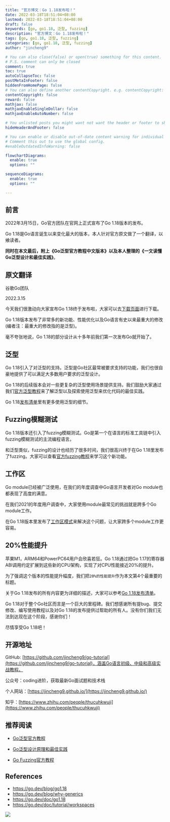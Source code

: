 ```yaml
---
title: "官方博文：Go 1.18发布啦！"
date: 2022-03-18T18:51:04+08:00
lastmod: 2022-03-18T18:51:04+08:00
draft: false
keywords: [go, go1.18, 泛型, fuzzing]
description: "官方博文：Go 1.18发布啦！"
tags: [go, go1.18, 泛型, fuzzing]
categories: [go, go1.18, 泛型, fuzzing]
author: "jincheng9"

# You can also close(false) or open(true) something for this content.
# P.S. comment can only be closed
comment: true
toc: true
autoCollapseToc: false
postMetaInFooter: false
hiddenFromHomePage: false
# You can also define another contentCopyright. e.g. contentCopyright: "This is another copyright."
contentCopyright: false
reward: false
mathjax: false
mathjaxEnableSingleDollar: false
mathjaxEnableAutoNumber: false

# You unlisted posts you might want not want the header or footer to show
hideHeaderAndFooter: false

# You can enable or disable out-of-date content warning for individual post.
# Comment this out to use the global config.
#enableOutdatedInfoWarning: false

flowchartDiagrams:
  enable: true
  options: ""

sequenceDiagrams: 
  enable: true
  options: ""

---
```


## 前言

2022年3月15日，Go官方团队在官网上正式宣布了Go 1.18版本的发布。

Go 1.18是Go语言诞生以来变化最大的版本，本人针对官方原文做了一个翻译，以飨读者。

**同时在本文最后，附上《Go泛型官方教程中文版本》以及本人整理的《一文读懂Go泛型设计和最佳实践》**。



## 原文翻译

谷歌Go团队

2022.3.15

今天我们很激动向大家宣布Go 1.18终于发布啦，大家可以去[下载页面](https://go.dev/dl/)进行下载。

Go 1.18版本发布了非常多的新功能、性能优化以及Go语言有史以来最重大的修改(编者注：最重大的修改指的是泛型)。

毫不夸张地说，Go 1.18的部分设计从十多年前我们第一次发布Go就开始了。

## 泛型

Go 1.18引入了对泛型的支持。泛型是Go社区最常被要求支持的功能，我们也很自豪地提供了可以满足大多数用户要求的泛型设计。

Go 1.18的后续版本会对一些更复杂的泛型使用场景提供支持。我们鼓励大家通过我们[官方泛型教程](https://mp.weixin.qq.com/s?__biz=Mzg2MTcwNjc1Mg==&mid=2247483720&idx=1&sn=57ec4877dfd364a59deacf1e74a4fb66&chksm=ce124e27f965c731432dcc89d1e0563cf84baaef482eaa068a91bee61f10cf85b433923b83b4&token=1183396486&lang=zh_CN#rd)来了解泛型以及探索使用泛型来优化代码的最佳实践。

Go 1.18[发布清单](https://go.dev/doc/go1.18)里有更多使用泛型的细节。

## Fuzzing模糊测试

Go 1.18版本还引入了fuzzing模糊测试。Go是第一个在语言的标准工具链中引入fuzzing模糊测试的主流编程语言。

和泛型类似，fuzzing的设计也经历了很多时间，我们很高兴终于在Go 1.18里发布了fuzzing。大家可以查看[官方fuzzing教程](https://mp.weixin.qq.com/s?__biz=Mzg2MTcwNjc1Mg==&mid=2247483931&idx=1&sn=41fc064855d6f2cba24944c0378fee24&chksm=ce124d74f965c46273746ed9054d7149b2eccabcac627ce56388fb5431b0b14b06e284a857b3&token=1183396486&lang=zh_CN#rd)来学习这个新功能。

## 工作区

Go module已经被广泛使用，在我们的年度调查中Go语言开发者对Go module也都表现了高度的满意。

在我们2021的年度用户调查中，大家使用module最常见的挑战就是跨多个Go module工作。

在Go 1.18版本里发布了[工作区模式](https://go.dev/doc/tutorial/workspaces)来解决这个问题，让大家跨多个module工作更容易。

## 20%性能提升

苹果M1，ARM64和PowerPC64用户会欣喜若狂。Go 1.18通过把Go 1.17的寄存器ABI调用约定扩展到这些新的CPU架构，实现了对CPU性能接近20%的提升。

为了强调这个版本的性能提升幅度，我们把`20%的性能提升`作为本文第4个最重要的标题。

关于Go 1.18发布的所有内容更为详细的描述，大家可以参考[Go 1.18发布清单](https://go.dev/doc/go1.18)。

Go 1.18对于整个Go社区而言是一个巨大的里程碑。我们想感谢所有提bug、提交修改、编写使用教程以及对Go 1.18的发布提供过帮助的所有人。没有你们我们无法到达现在这个阶段，感谢你们！

尽情享受Go 1.18吧！



## 开源地址

GitHub: [https://github.com/jincheng9/go-tutorial](https://github.com/jincheng9/go-tutorial)，涵盖Go语言初级、中级和高级实战教程。

公众号：coding进阶，获取最新Go面试题和技术栈

个人网站：[https://jincheng9.github.io/](https://jincheng9.github.io/)

知乎：[https://www.zhihu.com/people/thucuhkwuji](https://www.zhihu.com/people/thucuhkwuji)



## 推荐阅读

* [Go泛型官方教程](https://mp.weixin.qq.com/s?__biz=Mzg2MTcwNjc1Mg==&mid=2247483720&idx=1&sn=57ec4877dfd364a59deacf1e74a4fb66&chksm=ce124e27f965c731432dcc89d1e0563cf84baaef482eaa068a91bee61f10cf85b433923b83b4&token=1183396486&lang=zh_CN#rd)

* [Go泛型设计原理和最佳实践](https://mp.weixin.qq.com/s?__biz=Mzg2MTcwNjc1Mg==&mid=2247483731&idx=1&sn=b2258b28e2f3c16b065a5a1b22c15b0d&chksm=ce124e3cf965c72a6a22e0ed15deda8238567407bbd7157a79753fc8b605727ab2153009493c&token=1183396486&lang=zh_CN#rd)

* [Go Fuzzing官方教程](https://mp.weixin.qq.com/s?__biz=Mzg2MTcwNjc1Mg==&mid=2247483931&idx=1&sn=41fc064855d6f2cba24944c0378fee24&chksm=ce124d74f965c46273746ed9054d7149b2eccabcac627ce56388fb5431b0b14b06e284a857b3&token=1183396486&lang=zh_CN#rd)

  

## References

* https://go.dev/blog/go1.18
* https://go.dev/blog/why-generics
* https://go.dev/doc/go1.18
* https://go.dev/doc/tutorial/workspaces

![](/img/wechat.png)

